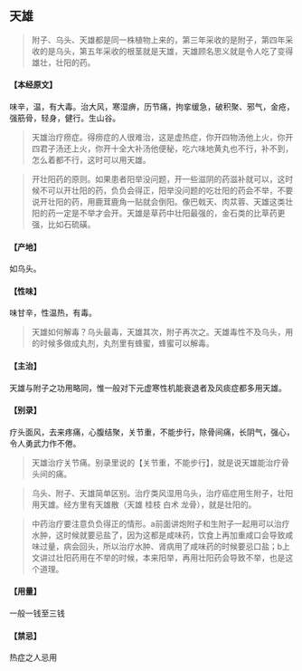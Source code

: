 ## 天雄

> 附子、乌头、天雄都是同一株植物上来的，第三年采收的是附子，第四年采收的是乌头，第五年采收的根茎就是天雄，天雄顾名思义就是令人吃了变得雄壮，壮阳的药。

#### 【本经原文】
味辛，温，有大毒。治大风，寒湿痹，历节痛，拘挛缓急，破积聚、邪气，金疮，强筋骨，轻身，健行。生山谷。

> 天雄治疗痨症。得痨症的人很难治，这是虚热症，你开四物汤他上火，你开四君子汤还上火，你开十全大补汤他便秘，吃六味地黄丸也不行，补不到，怎么着都不行，这时可以用天雄。

> 开壮阳药的原则。如果患者阳举没问题，开一些滋阴的药滋补就可以，这时候不可以开壮阳的药，负负会得正，阳举没问题的吃壮阳的药会不举，不要说开壮阳的药，用鹿茸鹿角一贴就会倒阳。像巴戟天、肉苁蓉、天雄这类壮阳的药一定是不举才会开。天雄是草药中壮阳最强的，金石类的比草药更强，比如石硫磺。

#### 【产地】
如乌头。
#### 【性味】
味甘辛，性温热，有毒。

> 天雄如何解毒？乌头最毒，天雄其次，附子再次之。天雄毒性不及乌头，用的时候多做成丸剂，丸剂里有蜂蜜，蜂蜜可以解毒。

#### 【主治】
天雄与附子之功用略同，惟一般对下元虚寒性机能衰退者及风痰症都多用天雄。
#### 【别录】
疗头面风，去来疼痛，心腹结聚，关节重，不能步行，除骨间痛，长阴气，强心，令人勇武力作不倦。

> 天雄治疗关节痛。别录里说的【关节重，不能步行】，就是说天雄能治疗骨头间的痛。

> 乌头、附子、天雄简单区别。治疗类风湿用乌头，治疗癌症用生附子，壮阳用天雄。经方里有天雄散（天雄 桂枝 白术 龙骨），就是壮阳的。

> 中药治疗要注意负负得正的情形。a前面讲炮附子和生附子一起用可以治疗水肿，这时候就要忌盐了，因为这都是咸味药，饮食上再加重咸口会导致咸味过量，病会回头，所以治疗水肿、肾病用了咸味药的时候要忌口盐；‍‍‍‍b上文讲过壮阳药用在不举的时候，本来阳举，再用壮阳药会导致不举，也是这个道理。

#### 【用量】
一般一钱至三钱
#### 【禁忌】
热症之人忌用